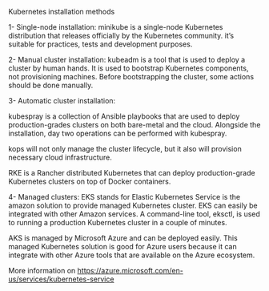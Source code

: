 Kubernetes installation methods

1- Single-node installation:
minikube is a single-node Kubernetes distribution that releases officially by the Kubernetes community. it’s suitable for practices, tests and development purposes.

2- Manual cluster installation:
kubeadm is a tool that is used to deploy a cluster by human hands. It is used to bootstrap Kubernetes components, not provisioning machines. Before bootstrapping the cluster, some actions should be done manually.

3- Automatic cluster installation:

kubespray is a collection of Ansible playbooks that are used to deploy production-grades clusters on both bare-metal and the cloud. Alongside the installation, day two operations can be performed with kubespray. 

kops will not only manage the cluster lifecycle, but it also will provision necessary cloud infrastructure.

RKE is a Rancher distributed Kubernetes that can deploy production-grade Kubernetes clusters on top of Docker containers.

4- Managed clusters:
EKS stands for Elastic Kubernetes Service is the amazon solution to provide managed Kubernetes cluster. EKS can easily be integrated with other Amazon services. A command-line tool, eksctl, is used to running a production Kubernetes cluster in a couple of minutes.


AKS is managed by Microsoft Azure and can be deployed easily. This managed Kubernetes solution is good for Azure users because it can integrate with other Azure tools that are available on the Azure ecosystem.

More information on https://azure.microsoft.com/en-us/services/kubernetes-service